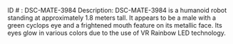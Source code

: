 ID # : DSC-MATE-3984
Description: DSC-MATE-3984 is a humanoid robot standing at approximately 1.8 meters tall. It appears to be a male with a green cyclops eye and a frightened mouth feature on its metallic face. Its eyes glow in various colors due to the use of VR Rainbow LED technology.